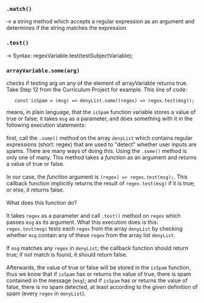 ### `.match()`
-> a string method which accepts a regular expression as an argument and determines if the string matches the expression
### `.test()` 
-> Syntax: regexVariable.test(testSubjectVariable);
### `arrayVariable.some(arg)`
 checks if testing arg on any of the element of arrayVariable returns true. Take Step 12 from the Curriculum Project for example. This line of code: 
```
   const isSpam = (msg) => denyList.some((regex) => regex.test(msg));
``` 
means, in plain language, that the `isSpam` function variable stores a value of true or false; it takes `msg` as a parameter, and does something with it in the following execution statements: <br><br> first, call the `.some()` method on the array `denyList` which contains regular expressions (short: regex) that are used to "detect" whether user inputs are spams. There are many ways of doing this. Using the `.some()` method is only one of many. This method takes a *function* as an argument and returns a value of true or false. <br><br>In our case, the *function* argument is `(regex) => regex.test(msg);`. This callback function implicitly returns the result of `regex.test(msg)` if it is true; or else, it returns false. <br><br>What does this function do?<br><br> It takes `regex` as a parameter and call `.test()` method on `regex` which passes `msg` as its argument. What this execution does is this: `regex.test(msg)` tests each `regex` from the array `denyList` by checking whether `msg` contain any of these `regex` from the array list `denyList`. <br><br>If `msg` matches any `regex` in `denyList`; the callback function should return true; if not match is found, it should return false.<br><br>Afterwards, the value of true or false will be stored in the `isSpam` function, thus we know that if `isSpam` has or returns the value of true, there is spam contained in the message (`msg`); and if `isSpam` has or returns the value of false, there is no spam detected, at least according to the *given* definition of spam (every `regex` in `denyList`).  